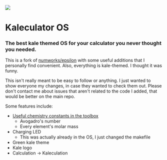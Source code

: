 ![](http://i.imgur.com/4Hwt8cV.png)

# Kaleculator OS

### The best kale themed OS for your calculator you never thought you needed.

This is a fork of [numworks/epsilon](/numworks/epsilon) with some useful additions that I personally find convenient. Also, everything is kale-themed. I thought it was funny.

This isn't really meant to be easy to follow or anything. I just wanted to show everyone my changes, in case they wanted to check them out. Please don't contact me about issues that aren't related to the code I added, that would be better on the main repo.

Some features include:

- [Useful chemistry constants in the toolbox](https://twitter.com/tjhorner/status/906790966924734464)
  - Avogadro's number
  - Every element's molar mass
- Charging LED
  - This was actually already in the OS, I just changed the makefile
- Green kale theme
- Kale logo
- Calculation -> Kaleculation